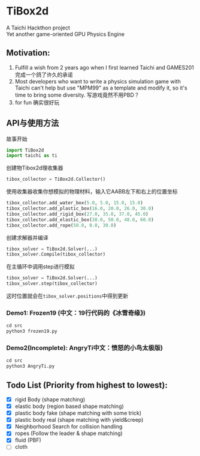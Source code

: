 # TiBox2d
A Taichi Hackthon project  
Yet another game-oriented GPU Physics Engine

## Motivation: 
1. Fulfill a wish from 2 years ago when I first learned Taichi and GAMES201
完成一个鸽了许久的承诺
2. Most developers who want to write a physics simulation game with Taichi can't help but use "MPM99" as a template and modify it, so it's time to bring some diversity.
写游戏竟然不用PBD？
3. for fun
确实很好玩

## API与使用方法
故事开始
``` python
import TiBox2d
import taichi as ti
```
创建物Tibox2d理收集器
``` python
tibox_collector = TiBox2d.Collector()
```
使用收集器收集你想模拟的物理材料，输入它AABB左下和右上的位置坐标
```python
tibox_collector.add_water_box(5.0, 5.0, 15.0, 15.0)
tibox_collector.add_plastic_box(16.0, 20.0, 26.0, 30.0)
tibox_collector.add_rigid_box(27.0, 35.0, 37.0, 45.0)
tibox_collector.add_elastic_box(38.0, 50.0, 48.0, 60.0)
tibox_collector.add_rope(50.0, 0.0, 30.0)
```
创建求解器并编译
```python
tibox_solver = TiBox2d.Solver(...)
tibox_solver.Compile(tibox_collector)
```
在主循环中调用step进行模拟
```python
tibox_solver = TiBox2d.Solver(...)
tibox_solver.step(tibox_collector)
```
这时位置就会在```tibox_solver.positions```中得到更新

### Demo1: Frozen19 (中文：19行代码的《冰雪奇缘》)
```python
cd src
python3 frozen19.py
```

### Demo2(Incomplete): AngryTi中文：愤怒的小鸟太极版)
```python
cd src
python3 AngryTi.py
```

## Todo List (Priority from highest to lowest):
- [x] rigid Body  (shape matching)
- [x] elastic body  (region based shape matching)
- [x] plastic body fake  (shape matching with some trick)
- [x] plastic body real  (shape matching with yield&creep)
- [x] Neighborhood Search for collision handling
- [x] ropes  (Follow the leader & shape matching)
- [x] fluid  (PBF)
- [ ] cloth
